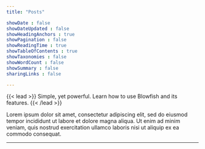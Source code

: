 ```yaml
---
title: "Posts"

showDate : false
showDateUpdated : false
showHeadingAnchors : true
showPagination : false
showReadingTime : true
showTableOfContents : true
showTaxonomies : false 
showWordCount : false
showSummary : false
sharingLinks : false

---
```

{{< lead >}}
Simple, yet powerful. Learn how to use Blowfish and its features.
{{< /lead >}}

Lorem ipsum dolor sit amet, consectetur adipiscing elit, sed do eiusmod tempor incididunt ut labore et dolore magna aliqua. Ut enim ad minim veniam, quis nostrud exercitation ullamco laboris nisi ut aliquip ex ea commodo consequat.

---
